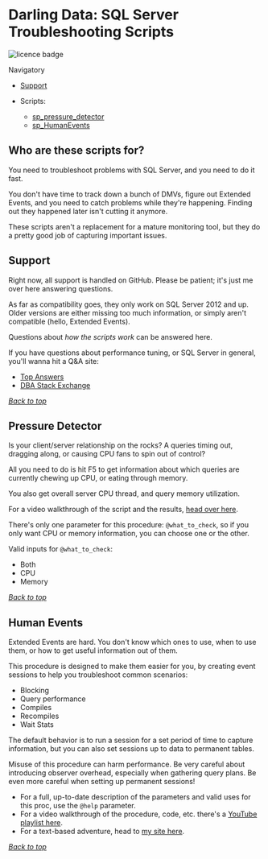 # Darling Data: SQL Server Troubleshooting Scripts
<a name="header1"></a>
![licence badge]

Navigatory

 - [Support](#support)
 
 - Scripts:
    - [sp_pressure_detector](#pressure-detector)
   - [sp_HumanEvents](#human-events)

## Who are these scripts for?
You need to troubleshoot problems with SQL Server, and you need to do it fast. 

You don't have time to track down a bunch of DMVs, figure out Extended Events, and you need to catch problems while they're happening. Finding out they happened later isn't cutting it anymore. 

These scripts aren't a replacement for a mature monitoring tool, but they do a pretty good job of capturing important issues. 


## Support
Right now, all support is handled on GitHub. Please be patient; it's just me over here answering questions. 

As far as compatibility goes, they only work on SQL Server 2012 and up. Older versions are either missing too much information, or simply aren't compatible (hello, Extended Events).

Questions about *how the scripts work* can be answered here. 

If you have questions about performance tuning, or SQL Server in general, you'll wanna hit a Q&A site:
 * [Top Answers](https://topanswers.xyz/databases)
 * [DBA Stack Exchange](https://dba.stackexchange.com/)

[*Back to top*](#header1)


## Pressure Detector
Is your client/server relationship on the rocks? A queries timing out, dragging along, or causing CPU fans to spin out of control?

All you need to do is hit F5 to get information about which queries are currently chewing up CPU, or eating through memory. 

You also get overall server CPU thread, and query memory utilization.

For a video walkthrough of the script and the results, [head over here](https://www.erikdarlingdata.com/sp_pressure_detector/).

There's only one parameter for this procedure: `@what_to_check`, so if you only want CPU or memory information, you can choose one or the other. 

Valid inputs for `@what_to_check`:
 * Both
 * CPU
 * Memory

[*Back to top*](#header1)


## Human Events

Extended Events are hard. You don't know which ones to use, when to use them, or how to get useful information out of them.

This procedure is designed to make them easier for you, by creating event sessions to help you troubleshoot common scenarios:
 * Blocking
 * Query performance
 * Compiles
 * Recompiles
 * Wait Stats

The default behavior is to run a session for a set period of time to capture information, but you can also set sessions up to data to permanent tables.

Misuse of this procedure can harm performance. Be very careful about introducing observer overhead, especially when gathering query plans. Be even more careful when setting up permanent sessions!

 * For a full, up-to-date description of the parameters and valid uses for this proc, use the `@help` parameter.
 * For a video walkthrough of the procedure, code, etc. there's a [YouTube playlist here](https://www.youtube.com/playlist?list=PLt4QZ-7lfQifgpvqsa21WLt-u2tZlyoC_).
 * For a text-based adventure, head to [my site here](https://www.erikdarlingdata.com/sp_humanevents/).

[*Back to top*](#header1)

[licence badge]:https://img.shields.io/badge/license-MIT-blue.svg
